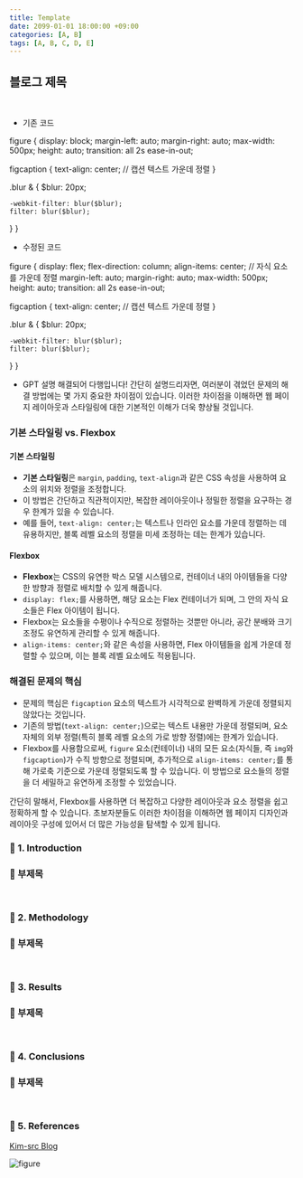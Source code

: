```yaml
---
title: Template
date: 2099-01-01 18:00:00 +09:00
categories: [A, B]
tags: [A, B, C, D, E]
---
```


<!-- 2099-01-01 글 작성 시작; 2099-01-01 페이지 호출 필요 -->
<h2>블로그 제목</h2>

<br>

* 기존 코드

figure {
  display: block;
  margin-left: auto;
  margin-right: auto;
  max-width: 500px;
  height: auto;
  transition: all 2s ease-in-out;

  figcaption {
    text-align: center; // 캡션 텍스트 가운데 정렬
  }

  .blur & {
    $blur: 20px;

    -webkit-filter: blur($blur);
    filter: blur($blur);
  }
}



* 수정된 코드

figure {
  display: flex;
  flex-direction: column;
  align-items: center; // 자식 요소를 가운데 정렬
  margin-left: auto;
  margin-right: auto;
  max-width: 500px;
  height: auto;
  transition: all 2s ease-in-out;

  figcaption {
    text-align: center; // 캡션 텍스트 가운데 정렬
  }

  .blur & {
    $blur: 20px;

    -webkit-filter: blur($blur);
    filter: blur($blur);
  }
}



* GPT 설명
해결되어 다행입니다! 간단히 설명드리자면, 여러분이 겪었던 문제의 해결 방법에는 몇 가지 중요한 차이점이 있습니다. 이러한 차이점을 이해하면 웹 페이지 레이아웃과 스타일링에 대한 기본적인 이해가 더욱 향상될 것입니다.

### 기본 스타일링 vs. Flexbox

#### 기본 스타일링
- **기본 스타일링**은 `margin`, `padding`, `text-align`과 같은 CSS 속성을 사용하여 요소의 위치와 정렬을 조정합니다.
- 이 방법은 간단하고 직관적이지만, 복잡한 레이아웃이나 정밀한 정렬을 요구하는 경우 한계가 있을 수 있습니다.
- 예를 들어, `text-align: center;`는 텍스트나 인라인 요소를 가운데 정렬하는 데 유용하지만, 블록 레벨 요소의 정렬을 미세 조정하는 데는 한계가 있습니다.

#### Flexbox
- **Flexbox**는 CSS의 유연한 박스 모델 시스템으로, 컨테이너 내의 아이템들을 다양한 방향과 정렬로 배치할 수 있게 해줍니다.
- `display: flex;`를 사용하면, 해당 요소는 Flex 컨테이너가 되며, 그 안의 자식 요소들은 Flex 아이템이 됩니다.
- Flexbox는 요소들을 수평이나 수직으로 정렬하는 것뿐만 아니라, 공간 분배와 크기 조정도 유연하게 관리할 수 있게 해줍니다.
- `align-items: center;`와 같은 속성을 사용하면, Flex 아이템들을 쉽게 가운데 정렬할 수 있으며, 이는 블록 레벨 요소에도 적용됩니다.

### 해결된 문제의 핵심
- 문제의 핵심은 `figcaption` 요소의 텍스트가 시각적으로 완벽하게 가운데 정렬되지 않았다는 것입니다.
- 기존의 방법(`text-align: center;`)으로는 텍스트 내용만 가운데 정렬되며, 요소 자체의 외부 정렬(특히 블록 레벨 요소의 가로 방향 정렬)에는 한계가 있습니다.
- Flexbox를 사용함으로써, `figure` 요소(컨테이너) 내의 모든 요소(자식들, 즉 `img`와 `figcaption`)가 수직 방향으로 정렬되며, 추가적으로 `align-items: center;`를 통해 가로축 기준으로 가운데 정렬되도록 할 수 있습니다. 이 방법으로 요소들의 정렬을 더 세밀하고 유연하게 조정할 수 있었습니다.

간단히 말해서, Flexbox를 사용하면 더 복잡하고 다양한 레이아웃과 요소 정렬을 쉽고 정확하게 할 수 있습니다. 초보자분들도 이러한 차이점을 이해하면 웹 페이지 디자인과 레이아웃 구성에 있어서 더 많은 가능성을 탐색할 수 있게 됩니다.

### 🔔 1. Introduction
### 📌 부제목

<br>

### 🔔 2. Methodology
### 📌 부제목

<br>

### 🔔 3. Results
### 📌 부제목

<br>

### 🔔 4. Conclusions
### 📌 부제목

<br>

### 🎁 5. References

<a href="https://kim-src.github.io/">Kim-src Blog</a>

<img src="https://github.com/Kim-src/Images/assets/150884526/9ba1ebbb-a79c-4e4c-a5f6-2149bb301cd8" class="img" alt="figure">

<br>
<br>
<br>

